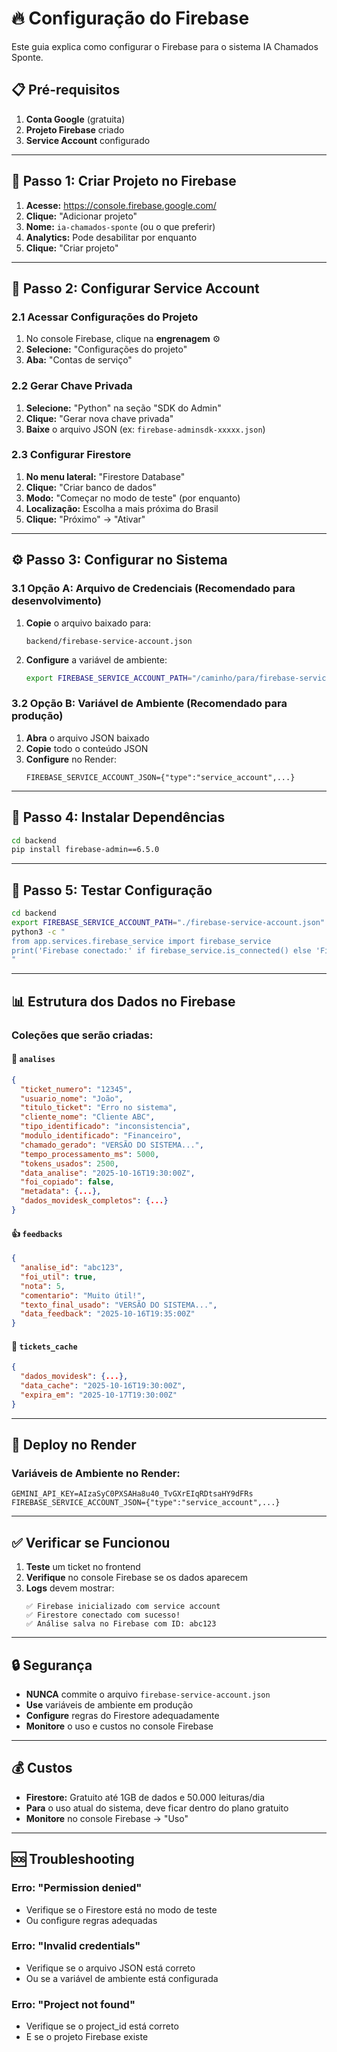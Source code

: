 # 🔥 Configuração do Firebase

Este guia explica como configurar o Firebase para o sistema IA Chamados Sponte.

## 📋 Pré-requisitos

1. **Conta Google** (gratuita)
2. **Projeto Firebase** criado
3. **Service Account** configurado

---

## 🚀 Passo 1: Criar Projeto no Firebase

1. **Acesse:** https://console.firebase.google.com/
2. **Clique:** "Adicionar projeto"
3. **Nome:** `ia-chamados-sponte` (ou o que preferir)
4. **Analytics:** Pode desabilitar por enquanto
5. **Clique:** "Criar projeto"

---

## 🔑 Passo 2: Configurar Service Account

### 2.1 Acessar Configurações do Projeto
1. No console Firebase, clique na **engrenagem** ⚙️
2. **Selecione:** "Configurações do projeto"
3. **Aba:** "Contas de serviço"

### 2.2 Gerar Chave Privada
1. **Selecione:** "Python" na seção "SDK do Admin"
2. **Clique:** "Gerar nova chave privada"
3. **Baixe** o arquivo JSON (ex: `firebase-adminsdk-xxxxx.json`)

### 2.3 Configurar Firestore
1. **No menu lateral:** "Firestore Database"
2. **Clique:** "Criar banco de dados"
3. **Modo:** "Começar no modo de teste" (por enquanto)
4. **Localização:** Escolha a mais próxima do Brasil
5. **Clique:** "Próximo" → "Ativar"

---

## ⚙️ Passo 3: Configurar no Sistema

### 3.1 Opção A: Arquivo de Credenciais (Recomendado para desenvolvimento)

1. **Copie** o arquivo baixado para:
   ```
   backend/firebase-service-account.json
   ```

2. **Configure** a variável de ambiente:
   ```bash
   export FIREBASE_SERVICE_ACCOUNT_PATH="/caminho/para/firebase-service-account.json"
   ```

### 3.2 Opção B: Variável de Ambiente (Recomendado para produção)

1. **Abra** o arquivo JSON baixado
2. **Copie** todo o conteúdo JSON
3. **Configure** no Render:
   ```
   FIREBASE_SERVICE_ACCOUNT_JSON={"type":"service_account",...}
   ```

---

## 🔧 Passo 4: Instalar Dependências

```bash
cd backend
pip install firebase-admin==6.5.0
```

---

## 🧪 Passo 5: Testar Configuração

```bash
cd backend
export FIREBASE_SERVICE_ACCOUNT_PATH="./firebase-service-account.json"
python3 -c "
from app.services.firebase_service import firebase_service
print('Firebase conectado:' if firebase_service.is_connected() else 'Firebase NÃO conectado')
"
```

---

## 📊 Estrutura dos Dados no Firebase

### Coleções que serão criadas:

#### 📝 `analises`
```json
{
  "ticket_numero": "12345",
  "usuario_nome": "João",
  "titulo_ticket": "Erro no sistema",
  "cliente_nome": "Cliente ABC",
  "tipo_identificado": "inconsistencia",
  "modulo_identificado": "Financeiro",
  "chamado_gerado": "VERSÃO DO SISTEMA...",
  "tempo_processamento_ms": 5000,
  "tokens_usados": 2500,
  "data_analise": "2025-10-16T19:30:00Z",
  "foi_copiado": false,
  "metadata": {...},
  "dados_movidesk_completos": {...}
}
```

#### 👍 `feedbacks`
```json
{
  "analise_id": "abc123",
  "foi_util": true,
  "nota": 5,
  "comentario": "Muito útil!",
  "texto_final_usado": "VERSÃO DO SISTEMA...",
  "data_feedback": "2025-10-16T19:35:00Z"
}
```

#### 💾 `tickets_cache`
```json
{
  "dados_movidesk": {...},
  "data_cache": "2025-10-16T19:30:00Z",
  "expira_em": "2025-10-17T19:30:00Z"
}
```

---

## 🚀 Deploy no Render

### Variáveis de Ambiente no Render:
```
GEMINI_API_KEY=AIzaSyC0PXSAHa8u40_TvGXrEIqRDtsaHY9dFRs
FIREBASE_SERVICE_ACCOUNT_JSON={"type":"service_account",...}
```

---

## ✅ Verificar se Funcionou

1. **Teste** um ticket no frontend
2. **Verifique** no console Firebase se os dados aparecem
3. **Logs** devem mostrar:
   ```
   ✅ Firebase inicializado com service account
   ✅ Firestore conectado com sucesso!
   ✅ Análise salva no Firebase com ID: abc123
   ```

---

## 🔒 Segurança

- **NUNCA** commite o arquivo `firebase-service-account.json`
- **Use** variáveis de ambiente em produção
- **Configure** regras do Firestore adequadamente
- **Monitore** o uso e custos no console Firebase

---

## 💰 Custos

- **Firestore:** Gratuito até 1GB de dados e 50.000 leituras/dia
- **Para** o uso atual do sistema, deve ficar dentro do plano gratuito
- **Monitore** no console Firebase → "Uso"

---

## 🆘 Troubleshooting

### Erro: "Permission denied"
- Verifique se o Firestore está no modo de teste
- Ou configure regras adequadas

### Erro: "Invalid credentials"
- Verifique se o arquivo JSON está correto
- Ou se a variável de ambiente está configurada

### Erro: "Project not found"
- Verifique se o project_id está correto
- E se o projeto Firebase existe
